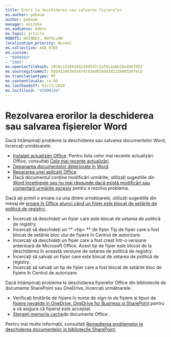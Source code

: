 ```yaml
---
title: Erori la deschiderea sau salvarea fișierelor
ms.author: pebaum
author: pebaum
manager: mnirkhe
ms.audience: Admin
ms.topic: article
ROBOTS: NOINDEX, NOFOLLOW
localization_priority: Normal
ms.collection: Adm_O365
ms.custom:
- "9000583"
- "2685"
ms.openlocfilehash: 28c0c22384264229d537c2af6caabb1be4567052
ms.sourcegitcommit: 9ab422063e5a474c92ed956d42d222b90336fecb
ms.translationtype: MT
ms.contentlocale: ro-RO
ms.lasthandoff: 03/11/2020
ms.locfileid: "42600144"
---
```

# <a name="resolve-errors-opening-or-saving-word-files"></a>Rezolvarea erorilor la deschiderea sau salvarea fișierelor Word

Dacă întâmpinați probleme la deschiderea sau salvarea documentelor Word, încercați următoarele:

- [Instalați actualizări Office](https://support.office.com/article/2ab296f3-7f03-43a2-8e50-46de917611c5). Pentru lista celor mai recente actualizări Office, consultați [Cele mai recente actualizări](https://docs.microsoft.com/officeupdates/office-updates-msi).
- [Depanarea documentelor deteriorate în Word](https://docs.microsoft.com/office/troubleshoot/word/damaged-documents-in-word).
- [Repararea unei aplicații Office](https://support.office.com/Article/Repair-an-Office-application-7821d4b6-7c1d-4205-aa0e-a6b40c5bb88b).
- Dacă documentul conține modificări urmărite, utilizați sugestiile din [Word încetinește sau nu mai răspunde dacă există modificări sau comentarii urmărite excesiv](https://docs.microsoft.com/office/troubleshoot/word/word-stops-responding) pentru a rezolva problema.

Dacă ați primit o eroare ca una dintre următoarele, utilizați sugestiile din mesaj de [eroare în Office atunci când un fișier este blocat de setările de politică de registry:](https://docs.microsoft.com/office/troubleshoot/settings/file-blocked-in-office)

- Încercați să deschideți un fișier care este blocat de setarea de politică de registry.
- Încercați să deschideți un ** \<tip\> ** de fișier Tip de fișier care a fost blocat de setările bloc ului de fișiere în Centrul de autorizare.
- Încercați să deschideți un fișier care a fost creat într-o versiune anterioară de Microsoft Office. Acest tip de fișier este blocat de la deschiderea în această versiune de setarea de politică de registry.
- Încercați să salvați un fișier care este blocat de setarea de politică de registry.
- Încercați să salvați un tip de fișier care a fost blocat de setările bloc de fișiere în Centrul de autorizare.

Dacă întâmpinați probleme la deschiderea fișierelor Office din bibliotecile de documente SharePoint sau OneDrive, încercați următoarele:

- Verificați limitările de fișiere în nume de sign-in de fișiere și tipuri de [fișiere nevalide în OneDrive, OneDrive for Business și SharePoint](https://support.office.com/article/64883a5d-228e-48f5-b3d2-eb39e07630fa) pentru a vă asigura că fișierul este acceptat. 
- [Ștergeți memoria cache](https://support.office.com/article/b1d3765e-d71b-4bb8-99ca-acd22c42995d
)de documente Office . 

Pentru mai multe informații, consultați [Remedierea problemelor la deschiderea documentelor în bibliotecile SharePoint](https://support.office.com/article/31329fa1-4ad0-47fc-95d8-bb0c5b12a536).